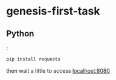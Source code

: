 # genesis-first-task
## Python
:
  ```sh
  pip install requests
  ```
then wait a little to access [localhost:8080](http://localhost:8080/)  
